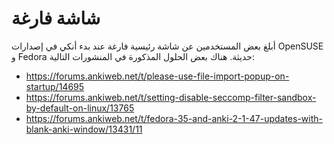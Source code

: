 # شاشة فارغة

أبلغ بعض المستخدمين عن شاشة رئيسية فارغة عند بدء أنكي في إصدارات OpenSUSE
و Fedora حديثة. هناك بعض الحلول المذكورة في المنشورات التالية:

 - <https://forums.ankiweb.net/t/please-use-file-import-popup-on-startup/14695>
- <https://forums.ankiweb.net/t/setting-disable-seccomp-filter-sandbox-by-default-on-linux/13765>
- <https://forums.ankiweb.net/t/fedora-35-and-anki-2-1-47-updates-with-blank-anki-window/13431/11>
